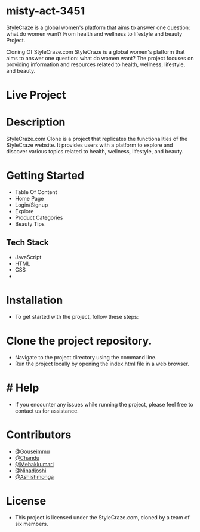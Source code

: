 # misty-act-3451
StyleCraze is a global women's platform that aims to answer one question: what do women want? From health and wellness to lifestyle and beauty Project.

Cloning Of StyleCraze.com
StyleCraze is a global women's platform that aims to answer one question: what do women want? The project focuses on providing information and resources related to health, wellness, lifestyle, and beauty.

# Live Project

# Description
StyleCraze.com Clone is a project that replicates the functionalities of the StyleCraze website. It provides users with a platform to explore and discover various topics related to health, wellness, lifestyle, and beauty.

# Getting Started
- Table Of Content
- Home Page
- Login/Signup
- Explore
- Product Categories
- Beauty Tips

## Tech Stack
- JavaScript
- HTML
- CSS
- 
# Installation
- To get started with the project, follow these steps:

# Clone the project repository.
- Navigate to the project directory using the command line.
- Run the project locally by opening the index.html file in a web browser.

# # Help
- If you encounter any issues while running the project, please feel free to contact us for assistance.

# Contributors
* [@Gouseimmu](https://github.com/gouseimmu)
* [@Chandu](https://github.com/ChanduDhakad)
* [@Mehakkumari](https://github.com/Mehakkumari)
* [@Ninadjoshi](https://github.com/Ninadjoshi212)
* [@Ashishmonga](https://github.com/Ashishmonga00)



# License
- This project is licensed under the StyleCraze.com, cloned by a team of six members.

